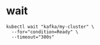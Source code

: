 # wait

```shell
kubectl wait "kafka/my-cluster" \
  --for="condition=Ready" \
  --timeout="300s"
```

